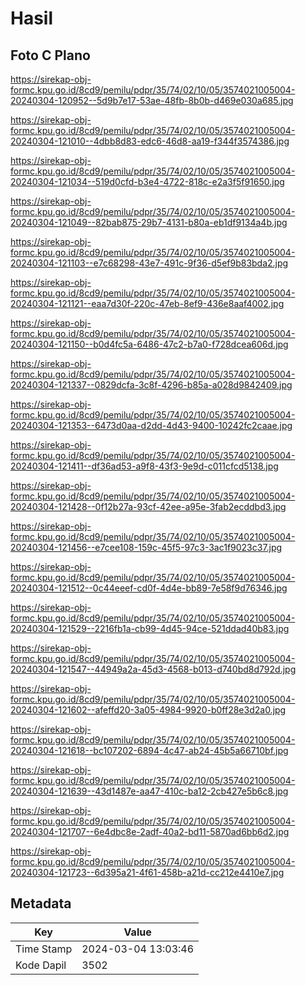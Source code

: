# Hasil

## Foto C Plano

https://sirekap-obj-formc.kpu.go.id/8cd9/pemilu/pdpr/35/74/02/10/05/3574021005004-20240304-120952--5d9b7e17-53ae-48fb-8b0b-d469e030a685.jpg

https://sirekap-obj-formc.kpu.go.id/8cd9/pemilu/pdpr/35/74/02/10/05/3574021005004-20240304-121010--4dbb8d83-edc6-46d8-aa19-f344f3574386.jpg

https://sirekap-obj-formc.kpu.go.id/8cd9/pemilu/pdpr/35/74/02/10/05/3574021005004-20240304-121034--519d0cfd-b3e4-4722-818c-e2a3f5f91650.jpg

https://sirekap-obj-formc.kpu.go.id/8cd9/pemilu/pdpr/35/74/02/10/05/3574021005004-20240304-121049--82bab875-29b7-4131-b80a-eb1df9134a4b.jpg

https://sirekap-obj-formc.kpu.go.id/8cd9/pemilu/pdpr/35/74/02/10/05/3574021005004-20240304-121103--e7c68298-43e7-491c-9f36-d5ef9b83bda2.jpg

https://sirekap-obj-formc.kpu.go.id/8cd9/pemilu/pdpr/35/74/02/10/05/3574021005004-20240304-121121--eaa7d30f-220c-47eb-8ef9-436e8aaf4002.jpg

https://sirekap-obj-formc.kpu.go.id/8cd9/pemilu/pdpr/35/74/02/10/05/3574021005004-20240304-121150--b0d4fc5a-6486-47c2-b7a0-f728dcea606d.jpg

https://sirekap-obj-formc.kpu.go.id/8cd9/pemilu/pdpr/35/74/02/10/05/3574021005004-20240304-121337--0829dcfa-3c8f-4296-b85a-a028d9842409.jpg

https://sirekap-obj-formc.kpu.go.id/8cd9/pemilu/pdpr/35/74/02/10/05/3574021005004-20240304-121353--6473d0aa-d2dd-4d43-9400-10242fc2caae.jpg

https://sirekap-obj-formc.kpu.go.id/8cd9/pemilu/pdpr/35/74/02/10/05/3574021005004-20240304-121411--df36ad53-a9f8-43f3-9e9d-c011cfcd5138.jpg

https://sirekap-obj-formc.kpu.go.id/8cd9/pemilu/pdpr/35/74/02/10/05/3574021005004-20240304-121428--0f12b27a-93cf-42ee-a95e-3fab2ecddbd3.jpg

https://sirekap-obj-formc.kpu.go.id/8cd9/pemilu/pdpr/35/74/02/10/05/3574021005004-20240304-121456--e7cee108-159c-45f5-97c3-3ac1f9023c37.jpg

https://sirekap-obj-formc.kpu.go.id/8cd9/pemilu/pdpr/35/74/02/10/05/3574021005004-20240304-121512--0c44eeef-cd0f-4d4e-bb89-7e58f9d76346.jpg

https://sirekap-obj-formc.kpu.go.id/8cd9/pemilu/pdpr/35/74/02/10/05/3574021005004-20240304-121529--2216fb1a-cb99-4d45-94ce-521ddad40b83.jpg

https://sirekap-obj-formc.kpu.go.id/8cd9/pemilu/pdpr/35/74/02/10/05/3574021005004-20240304-121547--44949a2a-45d3-4568-b013-d740bd8d792d.jpg

https://sirekap-obj-formc.kpu.go.id/8cd9/pemilu/pdpr/35/74/02/10/05/3574021005004-20240304-121602--afeffd20-3a05-4984-9920-b0ff28e3d2a0.jpg

https://sirekap-obj-formc.kpu.go.id/8cd9/pemilu/pdpr/35/74/02/10/05/3574021005004-20240304-121618--bc107202-6894-4c47-ab24-45b5a66710bf.jpg

https://sirekap-obj-formc.kpu.go.id/8cd9/pemilu/pdpr/35/74/02/10/05/3574021005004-20240304-121639--43d1487e-aa47-410c-ba12-2cb427e5b6c8.jpg

https://sirekap-obj-formc.kpu.go.id/8cd9/pemilu/pdpr/35/74/02/10/05/3574021005004-20240304-121707--6e4dbc8e-2adf-40a2-bd11-5870ad6bb6d2.jpg

https://sirekap-obj-formc.kpu.go.id/8cd9/pemilu/pdpr/35/74/02/10/05/3574021005004-20240304-121723--6d395a21-4f61-458b-a21d-cc212e4410e7.jpg


## Metadata

| Key        | Value               |
| ---------- | ------------------- |
| Time Stamp | 2024-03-04 13:03:46 |
| Kode Dapil | 3502                |



